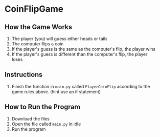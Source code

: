 # CoinFlipGame
## How the Game Works
1. The player (you) will guess either heads or tails
2. The computer flips a coin
3. If the player's guess is the same as the computer's flip, the player wins
4. If the player's guess is different than the computer's flip, the player loses
## Instructions
1. Finish the function in `main.py` called `PlayerCoinFlip` according to the game rules above. (hint use an if statement)
## How to Run the Program
1. Download the files
2. Open the file called `main.py` in idle
3. Run the program

